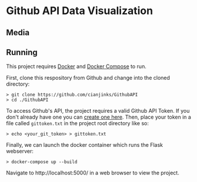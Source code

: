 # Github API Data Visualization

## Media

## Running

This project requires [Docker](https://www.docker.com/) and [Docker Compose](https://docs.docker.com/compose/) to run.

First, clone this respository from Github and change into the cloned directory:

```
> git clone https://github.com/cianjinks/GithubAPI
> cd ./GithubAPI
```

To access Github's API, the project requires a valid Github API Token. If you don't already have one you can [create one here](https://github.com/settings/tokens). Then, place your token in a file called `gittoken.txt` in the project root directory like so:

```
> echo <your_git_token> > gittoken.txt
```

Finally, we can launch the docker container which runs the Flask webserver:

```
> docker-compose up --build
```

Navigate to http://localhost:5000/ in a web browser to view the project.

